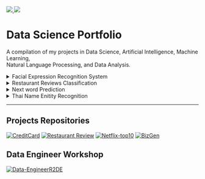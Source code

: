 <a href="https://www.linkedin.com/in/thitirat-meennuch" target="_blank">
    <img src="https://img.shields.io/badge/LinkedIn-0077B5?style=for-the-badge&logo=linkedin&logoColor=white"/>
</a>

<a href="mailto:thitiratmnc@gmail.com">
    <img src="https://img.shields.io/badge/Gmail-D14836?style=for-the-badge&logo=gmail&logoColor=white"/>
</a>

# Data Science Portfolio 

A compilation of my projects in Data Science, Artificial Intelligence, Machine Learning, 
<br> Natural Language Processing, and Data Analysis.
   


<details><summary>Facial Expression Recognition System</summary>
<br>
    
**A system that automatically monitors people's emotions and expressions based on facial images**
  
- The dataset comprises 2000 images with facial key-point annotations and <br> 20,000 facial images, each labeled with facial expression categories.
  
- The tasks include detecting **facial key points** and <br> categorizing each face into one of five **emotion** categories.

**Tasks :**
- Perform image visualizations to understand the dataset.
- Perform **image augmentation** to increase dataset diversity.
- Conduct data **normalization** and prepare training data for model training.
- Build deep Convolutional Neural Networks **(CNNs)** and residual neural network **(RESNET)** models for facial key points detection.
- Save the trained model for **deployment**.

</details>

<details><summary>Restaurant Reviews Classification</summary>
<br>
    
**Aspect classification and sentiment analysis**
  
- The dataset contains 3156 rows. The text is drawn from restaurant reviews, tokenized using nltk.word_tokenize and <br> non-English alphabet symbols were cleaned out using regular expression
  
- The tasks include categorizing each text review into one of five **aspect catagories** and <br> into one of four **sentiment**.

**Tasks :**
- Bag-of-word **logistic regression** model as baseline for both sentiment and aspect classification, . <br> The features are created from the cleaned text 
- Perform **oversampling** by multiplying the number of conflict label data in the training set to increase dataset diversity.
- Trained both **multi-class** and multi-label logistic regression models for aspect classification.
- For **multi-label**, used a binary logistic regression model to train each aspect model separately, and combine the end result prediction.
- For Deep Learning Models, tried both pre-trained **GloVe** 300-dimensional word embeddings from stanford.edu and **Word2Vec**
- Build **Deep Averaging Network (DAN)** and **Convolutional Neural Network (CNN)**
- Tuned Hyperparameters using **grid search**
</details>

<details><summary> Next word Prediction</summary>
<br>

**Predicting next word based on the first letter**
  
- The training set is drawn from https://huggingface.co/datasets/gigaword
- The development set provided for evaluation contains 94,825 rows with 3 columns:
- 'context' column, 'first letter' column, and 'prediction' column.
- The 'first letter' column provides the initial letter of the word to be predicted for each context, while the 'prediction' column contains the actual word that is to be generated.
  
**Tasks :**
- For **trigram** model, a counter dictionary is used to count the number of occurrences of each trigram in the training data.
- The model is trained in small batches, with a batch size of 2048, to accommodate the large size of the training set.
- Once the model has been trained, the probability of each word is computed based on its frequency in the training data
- The trigram model is then used to predict the next word in a given context by selecting the word with the highest probability.
- For kenlm (pre-trained **5-gram model**), the next word in a given context is generated by looping over each word in the model's vocabulary and selecting the word with the highest probability.

</details>

<details><summary>Thai Name Enitity Recognition</summary>
<br>

**Name Entitiy Recognition (NER) for Thai Language**
  
- The training and development data for this project were in Thai, and were first tokenized and separated by '|' using the pythainlp library (newmm dictionary)
- The resulting text was then tagged with entity types, including 'ORG', 'PER', 'MEA', 'LOC', 'TTL', 'DTM', 'NUM', 'DES', 'MISC', 'TRM', and 'BRN', using 'B_' before each tag.
- Each word and tag were separated by '\t', while sentences were separated by '\n'.
- To preprocess the training data for the models, each word and tag in the dataset were split and stored in two separate lists:
- one for token sequences and one for label sequences.
  
**Tasks :**
- Implemented Conditional Random Fields **(CRF)** with only the word, the previous word, and the next word as features as baseline
- Added **conjunctive features** to the model, which took the form of {word i-1 – word i – word i+1}, resembling bigram and trigram features to capture more contextual information about the words
- Explored the use of conjunctive part- of-speech **(POS) tags** as a feature to recognize named entities based on grammatical context, using the pythainlp pos_tag (orchid_ud)

</details>

---
## Projects Repositories
[![CreditCard](https://github-readme-stats.vercel.app/api/pin/?username=thitirat-mnc&repo=credit-card-customer-segmentation&show_icons=true&theme=highcontrast)](https://github.com/thitirat-mnc/credit-card-customer-segmentation/)
[![Restaurant Review](https://github-readme-stats.vercel.app/api/pin/?username=thitirat-mnc&repo=wongnai-restuarants-rating-classification&show_icons=true&theme=algolia)](https://github.com/thitirat-mnc/wongnai-restuarants-rating-classification/)
[![Netflix-top10](https://github-readme-stats.vercel.app/api/pin/?username=thitirat-mnc&repo=Netflix-top10-dataset&show_icons=true&theme=algolia)](https://github.com/thitirat-mnc/Netflix-top10-dataset/)
[![BizGen](https://github-readme-stats.vercel.app/api/pin/?username=thitirat-mnc&repo=BizGen&show_icons=true&theme=highcontrast)](https://github.com/thitirat-mnc/BizGen/)


## Data Engineer Workshop
[![Data-EngineerR2DE](https://github-readme-stats.vercel.app/api/pin/?username=thitirat-mnc&repo=Data-Engineer-Workshop-R2DE&show_icons=true&theme=catppuccin_latte)](https://github.com/thitirat-mnc/Data-Engineer-Workshop-R2DE/)
